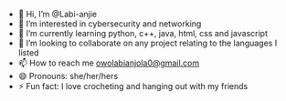 - 👋 Hi, I’m @Labi-anjie
- 👀 I’m interested in cybersecurity and networking
- 🌱 I’m currently learning python, c++, java, html, css and javascript
- 💞️ I’m looking to collaborate on any project relating to the languages I listed
- 📫 How to reach me owolabianjola0@gmail.com
- 😄 Pronouns: she/her/hers
- ⚡ Fun fact: I love crocheting and hanging out with my friends

<!---
Labi-anjie/Labi-anjie is a ✨ special ✨ repository because its `README.md` (this file) appears on your GitHub profile.
You can click the Preview link to take a look at your changes.
--->
